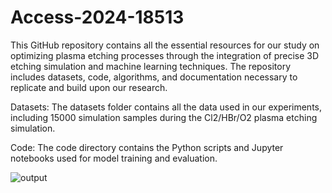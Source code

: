 # Access-2024-18513
This GitHub repository contains all the essential resources for our study on optimizing plasma etching processes through the integration of precise 3D etching simulation and machine learning techniques. The repository includes datasets, code, algorithms, and documentation necessary to replicate and build upon our research.

Datasets:
The datasets folder contains all the data used in our experiments, including 15000 simulation samples during the Cl2/HBr/O2 plasma etching simulation.

Code:
The code directory contains the Python scripts and Jupyter notebooks used for  model training and evaluation. 


![output](https://github.com/user-attachments/assets/f3bcffde-2a20-4566-8bf5-d87a76b577f5)
